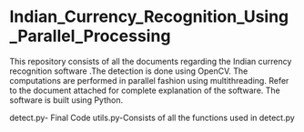 # Indian_Currency_Recognition_Using_Parallel_Processing
This repository consists of all the documents regarding the Indian currency recognition software .The detection is done using OpenCV. The computations are performed in parallel fashion using multithreading. Refer to the document attached for complete explanation of the software. The software is built using Python.

detect.py- Final Code
utils.py-Consists of all the functions used in detect.py
